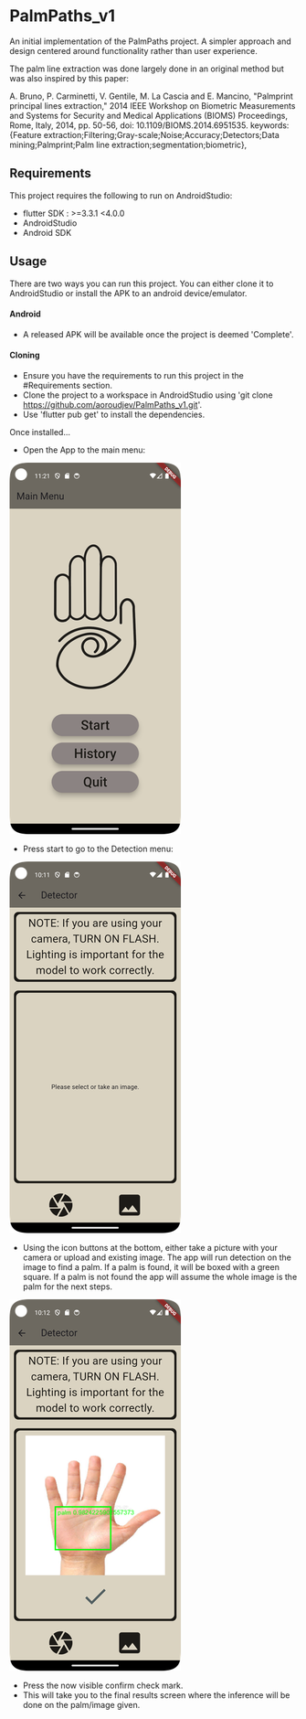 # PalmPaths_v1

An initial implementation of the PalmPaths project. A simpler approach and design centered around functionality rather than user experience.

The palm line extraction was done largely done in an original method but was also inspired by this paper:

A. Bruno, P. Carminetti, V. Gentile, M. La Cascia and E. Mancino, "Palmprint principal lines extraction," 2014 IEEE Workshop on Biometric Measurements and Systems for Security and Medical Applications (BIOMS) Proceedings, Rome, Italy, 2014, pp. 50-56, doi: 10.1109/BIOMS.2014.6951535.
keywords: {Feature extraction;Filtering;Gray-scale;Noise;Accuracy;Detectors;Data mining;Palmprint;Palm line extraction;segmentation;biometric},

## Requirements

This project requires the following to run on AndroidStudio:

- flutter SDK : >=3.3.1 <4.0.0
- AndroidStudio
- Android SDK

## Usage

There are two ways you can run this project. You can either clone it to AndroidStudio or install the APK to an android device/emulator.

#### Android

- A released APK will be available once the project is deemed 'Complete'.

#### Cloning

- Ensure you have the requirements to run this project in the #Requirements section.
- Clone the project to a workspace in AndroidStudio using 'git clone https://github.com/aoroudjev/PalmPaths_v1.git'.
- Use 'flutter pub get' to install the dependencies.

Once installed...

- Open the App to the main menu:

![Alt text](usage_images/main_menu.png)

- Press start to go to the Detection menu:

![Alt text](usage_images/detector_menu.png)

- Using the icon buttons at the bottom, either take a picture with your camera or upload and existing image. The app will run detection on the image to find a palm. If a palm is found, it will be boxed with a green square. If a palm is not found the app will assume the whole image is the palm for the next steps.

![Alt text](usage_images/example_detection.png)

- Press the now visible confirm check mark.
- This will take you to the final results screen where the inference will be done on the palm/image given.

[//]: # (TODO: Finish)
